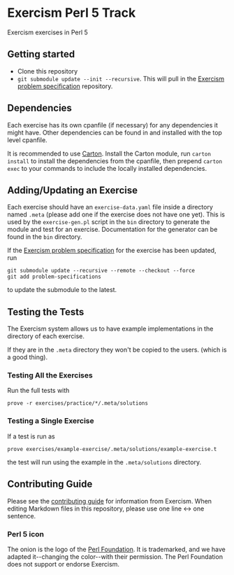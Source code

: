 # Exercism Perl 5 Track

Exercism exercises in Perl 5

## Getting started

- Clone this repository
- `git submodule update --init --recursive`.  This will pull in the [Exercism problem specification] repository.

## Dependencies

Each exercise has its own cpanfile (if necessary) for any dependencies it might have.
Other dependencies can be found in and installed with the top level cpanfile.

It is recommended to use [Carton].
Install the Carton module, run `carton install` to install the dependencies from the cpanfile, then prepend `carton exec` to your commands to include the locally installed dependencies.

## Adding/Updating an Exercise

Each exercise should have an `exercise-data.yaml` file inside a directory named `.meta` (please add one if the exercise does not have one yet).
This is used by the `exercise-gen.pl` script in the `bin` directory to generate the module and test for an exercise.
Documentation for the generator can be found in the `bin` directory.

If the [Exercism problem specification] for the exercise has been updated, run

    git submodule update --recursive --remote --checkout --force
    git add problem-specifications

to update the submodule to the latest.

## Testing the Tests

The Exercism system allows us to have example implementations in the directory of each exercise.

If they are in the `.meta` directory they won't be copied to the users. (which is a good thing).

### Testing All the Exercises

Run the full tests with

    prove -r exercises/practice/*/.meta/solutions

### Testing a Single Exercise

If a test is run as

    prove exercises/example-exercise/.meta/solutions/example-exercise.t

the test will run using the example in the `.meta/solutions` directory.

## Contributing Guide

Please see the [contributing guide] for information from Exercism.
When editing Markdown files in this repository, please use one line &harr; one sentence.

### Perl 5 icon

The onion is the logo of the [Perl Foundation].
It is trademarked, and we have adapted it--changing the color--with their permission.
The Perl Foundation does not support or endorse Exercism.

[Carton]: https://metacpan.org/pod/Carton
[contributing guide]: https://github.com/exercism/docs/blob/master/contributing-to-language-tracks/README.md
[Exercism problem specification]: https://github.com/exercism/problem-specifications
[Perl Foundation]: https://www.perlfoundation.org/
